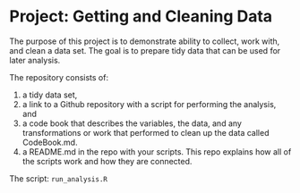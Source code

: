 # Project: Getting and Cleaning Data

The purpose of this project is to demonstrate ability to collect, work with, and clean a data set. The goal is to prepare tidy data that can be used for later analysis.

The repository consists of:
1) a tidy data set, 
2) a link to a Github repository with a script for performing the analysis, and 
3) a code book that describes the variables, the data, and any transformations or work that performed to clean up the data called CodeBook.md. 
4) a README.md in the repo with your scripts. This repo explains how all of the scripts work and how they are connected.

The script: `run_analysis.R`
